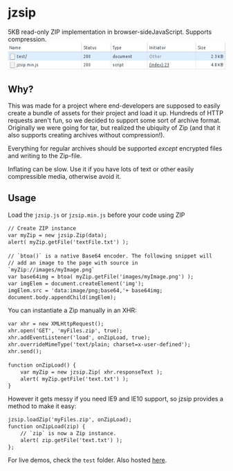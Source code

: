 # jzsip
5KB read-only ZIP implementation in browser-sideJavaScript. Supports compression.
![Yes, it's 5KB after gzip -6](https://raw.githubusercontent.com/frash23/jzsip/master/5kb_after_gzip.png)

Why?
---
This was made for a project where end-developers are supposed to easily create
a bundle of assets for their project and load it up. Hundreds of HTTP requests
aren't fun, so we decided to support some sort of archive format.
Originally we were going for tar, but realized the ubiquity of Zip
(and that it also supports creating archives without compression!).

Everything for regular archives should be supported *except* encrypted files
and writing to the Zip-file.

Inflating can be slow. Use it if you have lots of text or other easily compressible media, otherwise avoid it.


Usage
---
Load the `jzsip.js` or `jzsip.min.js` before your code using ZIP
```
// Create ZIP instance
var myZip = new jzsip.Zip(data);
alert( myZip.getFile('textFile.txt') );

// `btoa()` is a native Base64 encoder. The following snippet will
// add an image to the page with source in `myZip://images/myImage.png`
var base64img = btoa( myZip.getFile('images/myImage.png') );
var imgElem = document.createElement('img');
imgElem.src = 'data:image/png;base64,'+ base64img;
document.body.appendChild(imgElem);
```
You can instantiate a Zip manually in an XHR:
```
var xhr = new XMLHttpRequest();
xhr.open('GET', 'myFiles.zip', true);
xhr.addEventListener('load', onZipLoad, true);
xhr.overrideMimeType('text/plain; charset=x-user-defined');
xhr.send();

function onZipLoad() {
	var myZip = new jzsip.Zip( xhr.responseText );
	alert( myZip.getFile('text.txt') );
}
```
However it gets messy if you need IE9 and IE10 support,
so jzsip provides a method to make it easy:
```
jzsip.loadZip('myFiles.zip', onZipLoad);
function onZipLoad(zip) {
	// `zip` is now a Zip instance.
	alert( zip.getFile('text.txt') );
};
```


For live demos, check the `test` folder.
Also hosted [here](http://dev.pj.gy/jzsip/test/).
